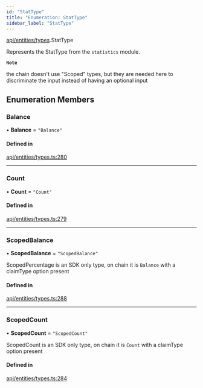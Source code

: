```yaml
---
id: "StatType"
title: "Enumeration: StatType"
sidebar_label: "StatType"
---
```


[api/entities/types](../../../../../modules/API/Entities/Types/Types.md).StatType

Represents the StatType from the `statistics` module.

**`Note`**

the chain doesn't use "Scoped" types, but they are needed here to discriminate the input instead of having an optional input

## Enumeration Members

### Balance

• **Balance** = ``"Balance"``

#### Defined in

[api/entities/types.ts:280](https://github.com/PolymeshAssociation/polymesh-sdk/blob/fedc4714f/src/api/entities/types.ts#L280)

___

### Count

• **Count** = ``"Count"``

#### Defined in

[api/entities/types.ts:279](https://github.com/PolymeshAssociation/polymesh-sdk/blob/fedc4714f/src/api/entities/types.ts#L279)

___

### ScopedBalance

• **ScopedBalance** = ``"ScopedBalance"``

ScopedPercentage is an SDK only type, on chain it is `Balance` with a claimType option present

#### Defined in

[api/entities/types.ts:288](https://github.com/PolymeshAssociation/polymesh-sdk/blob/fedc4714f/src/api/entities/types.ts#L288)

___

### ScopedCount

• **ScopedCount** = ``"ScopedCount"``

ScopedCount is an SDK only type, on chain it is `Count` with a claimType option present

#### Defined in

[api/entities/types.ts:284](https://github.com/PolymeshAssociation/polymesh-sdk/blob/fedc4714f/src/api/entities/types.ts#L284)
